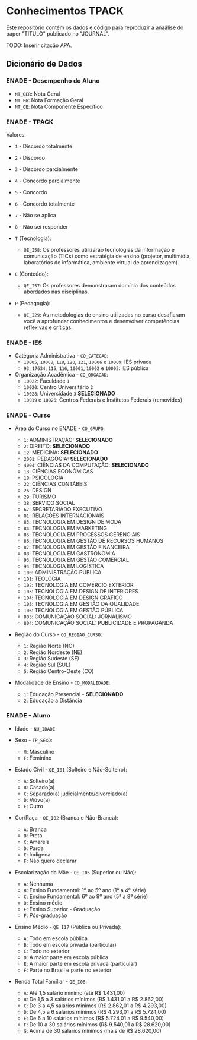 # Conhecimentos TPACK

Este repositório contém os dados e código para reproduzir a anaálise
do paper "TITULO" publicado no "JOURNAL".

TODO: Inserir citação APA.

## Dicionário de Dados

### ENADE - Desempenho do Aluno

- `NT_GER`: Nota Geral
- `NT_FG`: Nota Formação Geral
- `NT_CE`: Nota Componente Específico

### ENADE - TPACK

Valores:

- `1` - Discordo totalmente
- `2` - Discordo
- `3` - Discordo parcialmente
- `4` - Concordo parcialmente
- `5` - Concordo
- `6` - Concordo totalmente
- `7` - Não se aplica
- `8` - Não sei responder

- `T` (Tecnologia):
  - `QE_I58`: Os professores utilizarão tecnologias da informação e
              comunicação (TICs) como estratégia de ensino
              (projetor, multimídia, laboratórios de informática,
               ambiente virtual de aprendizagem).
- `C` (Conteúdo):
  - `QE_I57`: Os professores demonstraram domínio dos conteúdos abordados nas disciplinas.
- `P` (Pedagogia):
  - `QE_I29`: As metodologias de ensino utilizadas no curso desafiaram você a
              aprofundar conhecimentos e desenvolver competências reflexivas e críticas.

### ENADE - IES

- Categoria Administrativa - `CO_CATEGAD`:
  - `10005`, `10008`, `118`, `120`, `121`, `10006` e `10009`: IES privada
  - `93`, `17634`, `115`, `116`, `10001`, `10002` e `10003`: IES pública
- Organização Acadêmica - `CO_ORGACAD`:
  - `10022`: Faculdade `1`
  - `10020`: Centro Universitário `2`
  - `10028`: Universidade `3` **SELECIONADO**
  - `10019` e `10026`: Centros Federais e Institutos Federais (removidos)

### ENADE - Curso

- Área do Curso no ENADE - `CO_GRUPO`:
  - `1`: ADMINISTRAÇÃO: **SELECIONADO**
  - `2`: DIREITO: **SELECIONADO**
  - `12`: MEDICINA: **SELECIONADO**
  - `2001`: PEDAGOGIA: **SELECIONADO**
  - `4004`: CIÊNCIAS DA COMPUTAÇÃO: **SELECIONADO**
  - `13`: CIÊNCIAS ECONÔMICAS
  - `18`: PSICOLOGIA
  - `22`: CIÊNCIAS CONTÁBEIS
  - `26`: DESIGN
  - `29`: TURISMO
  - `38`: SERVIÇO SOCIAL
  - `67`: SECRETARIADO EXECUTIVO
  - `81`: RELAÇÕES INTERNACIONAIS
  - `83`: TECNOLOGIA EM DESIGN DE MODA
  - `84`: TECNOLOGIA EM MARKETING
  - `85`: TECNOLOGIA EM PROCESSOS GERENCIAIS
  - `86`: TECNOLOGIA EM GESTÃO DE RECURSOS HUMANOS
  - `87`: TECNOLOGIA EM GESTÃO FINANCEIRA
  - `88`: TECNOLOGIA EM GASTRONOMIA
  - `93`: TECNOLOGIA EM GESTÃO COMERCIAL
  - `94`: TECNOLOGIA EM LOGÍSTICA
  - `100`: ADMINISTRAÇÃO PÚBLICA
  - `101`: TEOLOGIA
  - `102`: TECNOLOGIA EM COMÉRCIO EXTERIOR
  - `103`: TECNOLOGIA EM DESIGN DE INTERIORES
  - `104`: TECNOLOGIA EM DESIGN GRÁFICO
  - `105`: TECNOLOGIA EM GESTÃO DA QUALIDADE
  - `106`: TECNOLOGIA EM GESTÃO PÚBLICA
  - `803`: COMUNICAÇÃO SOCIAL: JORNALISMO
  - `804`: COMUNICAÇÃO SOCIAL: PUBLICIDADE E PROPAGANDA

- Região do Curso - `CO_REGIAO_CURSO`:
  - `1`: Região Norte (NO)
  - `2`: Região Nordeste (NE)
  - `3`: Região Sudeste (SE)
  - `4`: Região Sul (SUL)
  - `5`: Região Centro-Oeste (CO)

- Modalidade de Ensino - `CO_MODALIDADE`:
  - `1`: Educação Presencial - **SELECIONADO**
  - `2`: Educação a Distância

### ENADE - Aluno

- Idade - `NU_IDADE`
- Sexo -  `TP_SEXO`:
  - `M`: Masculino
  - `F`: Feminino

- Estado Civil - `QE_I01` (Solteiro e Não-Solteiro):
  - `A`: Solteiro(a)
  - `B`: Casado(a)
  - `C`: Separado(a) judicialmente/divorciado(a)
  - `D`: Viúvo(a)
  - `E`: Outro

- Cor/Raça - `QE_I02` (Branca e Não-Branca):
  - `A`: Branca
  - `B`: Preta
  - `C`: Amarela
  - `D`: Parda
  - `E`: Indígena
  - `F`: Não quero declarar
- Escolarização da Mãe - `QE_I05` (Superior ou Não):
  - `A`: Nenhuma
  - `B`: Ensino Fundamental: 1º ao 5º ano (1ª a 4ª série)
  - `C`: Ensino Fundamental: 6º ao 9º ano (5ª a 8ª série)
  - `D`: Ensino médio
  - `E`: Ensino Superior - Graduação
  - `F`: Pós-graduação
- Ensino Médio - `QE_I17` (Pública ou Privada):
  - `A`: Todo em escola pública
  - `B`: Todo em escola privada (particular)
  - `C`: Todo no exterior
  - `D`: A maior parte em escola pública
  - `E`: A maior parte em escola privada (particular)
  - `F`: Parte no Brasil e parte no exterior
- Renda Total Familiar - `QE_I08`:
  - `A`: Até 1,5 salário mínimo (até R$ 1.431,00)
  - `B`: De 1,5 a 3 salários mínimos (R$ 1.431,01 a R$ 2.862,00)
  - `C`: De 3 a 4,5 salários mínimos (R$ 2.862,01 a R$ 4.293,00)
  - `D`: De 4,5 a 6 salários mínimos (R$ 4.293,01 a R$ 5.724,00)
  - `E`: De 6 a 10 salários mínimos (R$ 5.724,01 a R$ 9.540,00)
  - `F`: De 10 a 30 salários mínimos (R$ 9.540,01 a R$ 28.620,00)
  - `G`: Acima de 30 salários mínimos (mais de R$ 28.620,00)
